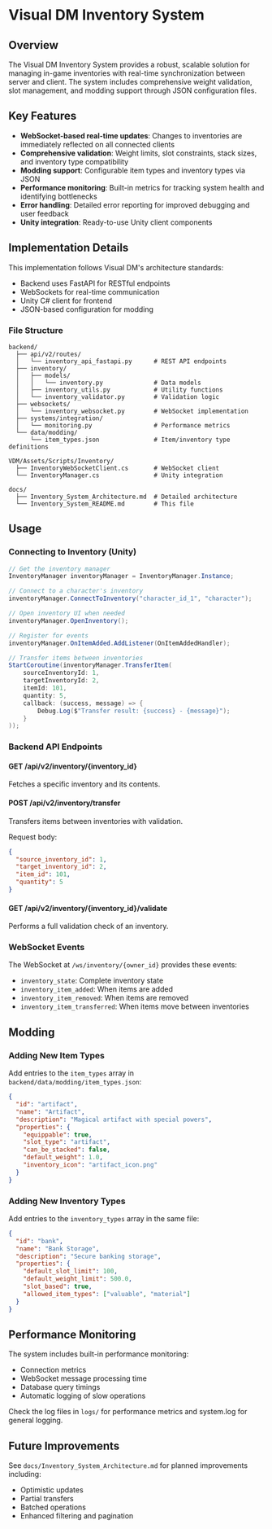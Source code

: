# Visual DM Inventory System

## Overview

The Visual DM Inventory System provides a robust, scalable solution for managing in-game inventories with real-time synchronization between server and client. The system includes comprehensive weight validation, slot management, and modding support through JSON configuration files.

## Key Features

- **WebSocket-based real-time updates**: Changes to inventories are immediately reflected on all connected clients
- **Comprehensive validation**: Weight limits, slot constraints, stack sizes, and inventory type compatibility
- **Modding support**: Configurable item types and inventory types via JSON
- **Performance monitoring**: Built-in metrics for tracking system health and identifying bottlenecks
- **Error handling**: Detailed error reporting for improved debugging and user feedback
- **Unity integration**: Ready-to-use Unity client components

## Implementation Details

This implementation follows Visual DM's architecture standards:
- Backend uses FastAPI for RESTful endpoints
- WebSockets for real-time communication
- Unity C# client for frontend
- JSON-based configuration for modding

### File Structure

```
backend/
  ├── api/v2/routes/
  │   └── inventory_api_fastapi.py      # REST API endpoints
  ├── inventory/
  │   ├── models/
  │   │   └── inventory.py              # Data models
  │   ├── inventory_utils.py            # Utility functions
  │   └── inventory_validator.py        # Validation logic
  ├── websockets/
  │   └── inventory_websocket.py        # WebSocket implementation
  ├── systems/integration/
  │   └── monitoring.py                 # Performance metrics
  └── data/modding/
      └── item_types.json               # Item/inventory type definitions

VDM/Assets/Scripts/Inventory/
  ├── InventoryWebSocketClient.cs       # WebSocket client
  └── InventoryManager.cs               # Unity integration

docs/
  ├── Inventory_System_Architecture.md  # Detailed architecture
  └── Inventory_System_README.md        # This file
```

## Usage

### Connecting to Inventory (Unity)

```csharp
// Get the inventory manager
InventoryManager inventoryManager = InventoryManager.Instance;

// Connect to a character's inventory
inventoryManager.ConnectToInventory("character_id_1", "character");

// Open inventory UI when needed
inventoryManager.OpenInventory();

// Register for events
inventoryManager.OnItemAdded.AddListener(OnItemAddedHandler);

// Transfer items between inventories
StartCoroutine(inventoryManager.TransferItem(
    sourceInventoryId: 1,
    targetInventoryId: 2,
    itemId: 101,
    quantity: 5,
    callback: (success, message) => {
        Debug.Log($"Transfer result: {success} - {message}");
    }
));
```

### Backend API Endpoints

#### GET /api/v2/inventory/{inventory_id}

Fetches a specific inventory and its contents.

#### POST /api/v2/inventory/transfer

Transfers items between inventories with validation.

Request body:
```json
{
  "source_inventory_id": 1,
  "target_inventory_id": 2,
  "item_id": 101,
  "quantity": 5
}
```

#### GET /api/v2/inventory/{inventory_id}/validate

Performs a full validation check of an inventory.

### WebSocket Events

The WebSocket at `/ws/inventory/{owner_id}` provides these events:

- `inventory_state`: Complete inventory state
- `inventory_item_added`: When items are added
- `inventory_item_removed`: When items are removed
- `inventory_item_transferred`: When items move between inventories

## Modding

### Adding New Item Types

Add entries to the `item_types` array in `backend/data/modding/item_types.json`:

```json
{
  "id": "artifact",
  "name": "Artifact",
  "description": "Magical artifact with special powers",
  "properties": {
    "equippable": true,
    "slot_type": "artifact",
    "can_be_stacked": false,
    "default_weight": 1.0,
    "inventory_icon": "artifact_icon.png"
  }
}
```

### Adding New Inventory Types

Add entries to the `inventory_types` array in the same file:

```json
{
  "id": "bank",
  "name": "Bank Storage",
  "description": "Secure banking storage",
  "properties": {
    "default_slot_limit": 100,
    "default_weight_limit": 500.0,
    "slot_based": true,
    "allowed_item_types": ["valuable", "material"]
  }
}
```

## Performance Monitoring

The system includes built-in performance monitoring:

- Connection metrics
- WebSocket message processing time
- Database query timings
- Automatic logging of slow operations

Check the log files in `logs/` for performance metrics and system.log for general logging.

## Future Improvements

See `docs/Inventory_System_Architecture.md` for planned improvements including:
- Optimistic updates
- Partial transfers
- Batched operations
- Enhanced filtering and pagination 